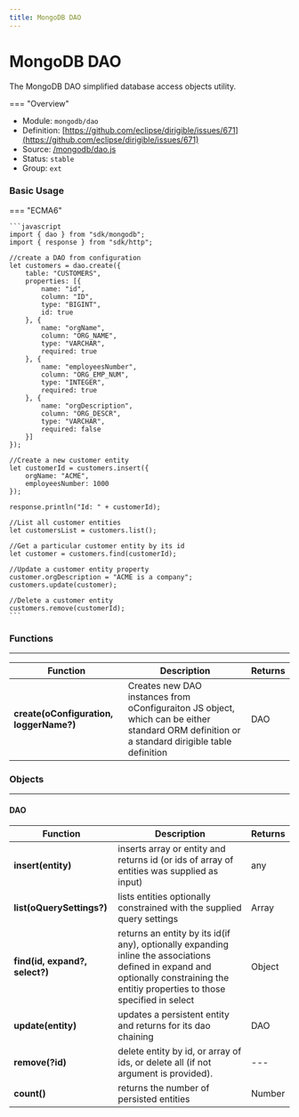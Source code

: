 ```yaml
---
title: MongoDB DAO
---
```


MongoDB DAO
===

The MongoDB DAO simplified database access objects utility.

=== "Overview"
- Module: `mongodb/dao`
- Definition: [https://github.com/eclipse/dirigible/issues/671](https://github.com/eclipse/dirigible/issues/671)
- Source: [/mongodb/dao.js](https://github.com/eclipse/dirigible/blob/master/components/api-mongodb/src/main/resources/META-INF/dirigible/mongodb/dao.js)
- Status: `stable`
- Group: `ext`


### Basic Usage

=== "ECMA6"

    ```javascript
    import { dao } from "sdk/mongodb";
    import { response } from "sdk/http";

    //create a DAO from configuration
    let customers = dao.create({
        table: "CUSTOMERS",
        properties: [{
            name: "id",
            column: "ID",
            type: "BIGINT",
            id: true
        }, {
            name: "orgName",
            column: "ORG_NAME",
            type: "VARCHAR",
            required: true
        }, {
            name: "employeesNumber",
            column: "ORG_EMP_NUM",
            type: "INTEGER",
            required: true
        }, {
            name: "orgDescription",
            column: "ORG_DESCR",
            type: "VARCHAR",
            required: false
        }]
    });

    //Create a new customer entity
    let customerId = customers.insert({
        orgName: "ACME",
        employeesNumber: 1000
    });

    response.println("Id: " + customerId);

    //List all customer entities
    let customersList = customers.list();

    //Get a particular customer entity by its id
    let customer = customers.find(customerId);

    //Update a customer entity property
    customer.orgDescription = "ACME is a company";
    customers.update(customer);

    //Delete a customer entity
    customers.remove(customerId);
    ```

<!-- === "CommonJS"

    ```javascript
    const dao = require("mongodb/dao");
    const response = require("http/response");

    //create a DAO from configuration
    let customers = dao.create({
        table: "CUSTOMERS",
        properties: [{
            name: "id",
            column: "ID",
            type: "BIGINT",
            id: true
        }, {
            name: "orgName",
            column: "ORG_NAME",
            type: "VARCHAR",
            required: true
        }, {
            name: "employeesNumber",
            column: "ORG_EMP_NUM",
            type: "INTEGER",
            required: true
        }, {
            name: "orgDescription",
            column: "ORG_DESCR",
            type: "VARCHAR",
            required: false
        }]
    });

    //Create a new customer entity
    let customerId = customers.insert({
        orgName: "ACME",
        employeesNumber: 1000
    });

    response.println("Id: " + customerId);

    //List all customer entities
    let customersList = customers.list();

    //Get a particular customer entity by its id
    let customer = customers.find(customerId);

    //Update a customer entity property
    customer.orgDescription = "ACME is a company";
    customers.update(customer);

    //Delete a customer entity
    customers.remove(customerId);
    ``` -->

### Functions

---

Function     | Description | Returns
------------ | ----------- | --------
**create(oConfiguration, loggerName?)** | Creates new DAO instances from oConfiguraiton JS object, which can be either standard ORM definition or a standard dirigible table definition |  DAO 


### Objects

---

#### DAO

Function     | Description | Returns
------------ | ----------- | --------
**insert(entity)** | inserts array or entity and returns id (or ids of array of entities was supplied as input)  |  any 
**list(oQuerySettings?)** | lists entities optionally constrained with the supplied query settings |  Array 
**find(id, expand?, select?)** | returns an entity by its id(if any), optionally expanding inline the associations defined in expand and optionally constraining the entitiy properties to those specified in select |  Object
**update(entity)** | updates a persistent entity and returns for its dao chaining  |  DAO
**remove(?id)** | delete entity by id, or array of ids, or delete all (if not argument is provided). |  ---
**count()** | returns the number of persisted entities |  Number
